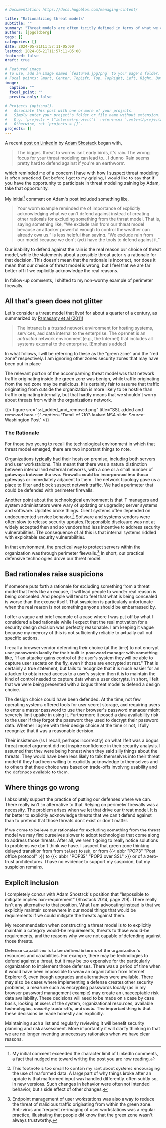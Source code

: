 ```yaml
---
# Documentation: https://docs.hugoblox.com/managing-content/

title: "Rationalizing threat models"
subtitle: ""
summary: "Threat models are often tacitly defined in terms of what we can or can't defend against. This practice should be made explicit instead of creating bogus rationales for excluding the threats we can't defend against."
authors: [jpgoldberg]
tags: []
categories: []
date: 2024-05-21T11:57:11-05:00
lastmod: 2024-05-21T11:57:11-05:00
featured: false
draft: true

# Featured image
# To use, add an image named `featured.jpg/png` to your page's folder.
# Focal points: Smart, Center, TopLeft, Top, TopRight, Left, Right, BottomLeft, Bottom, BottomRight.
image:
  caption: ""
  focal_point: ""
  preview_only: false

# Projects (optional).
#   Associate this post with one or more of your projects.
#   Simply enter your project's folder or file name without extension.
#   E.g. `projects = ["internal-project"]` references `content/project/deep-learning/index.md`.
#   Otherwise, set `projects = []`.
projects: []
---
```


A recent [post on LinkedIn](https://www.linkedin.com/posts/shostack_the-biggest-threat-to-worms-isnt-early-birds-activity-7198716827294720000-gFZs?utm_source=share&utm_medium=member_desktop)
by [Adam Shostack](https://shostack.org/about/adam)
began with,

> The biggest threat to worms isn't early birds, it's rain.
> The wrong focus for your threat modeling can lead to... I dunno.
> Rain seems pretty hard to defend against if you're an earthworm.

which reminded me of a concern I have with how I suspect threat modeling is often practiced.
But before I get to my griping, I would like to say that
if you have the opportunity to participate in threat modeling training by Adam,
take that opportunity.

My initial[^0] comment on Adam's post included something like,

> Your worm example reminded me of importance of explicitly acknowledging
> what we can't defend against instead of creating other rationals
> for excluding something from the threat model. That is, saying something like,
> “We exclude rain from our threat model because an attacker powerful enough to control the weather can already own us.”
> is less helpful than saying,
> “We exclude rain from our model because we don't (yet) have the tools to defend against it.”

Our inability to defend against the rain is the real reason our choice of threat model,
while the statements about a possible threat actor is a rationale for that decision.
This doesn't mean that the rationale is incorrect,
nor does it mean that our choice of threat model is wrong,
but I feel that we are far better off if we explicitly acknowledge the real reasons.

[^0]: My initial comment exceeded the character limit of LinkedIn comments,
a fact that nudged me toward writing the post you are now reading.

In follow-up comments, I shifted to my non-wormy example of perimeter firewalls.

## All that's green does not glitter

Let's consider a threat model that lived for about a quarter of a century,
as summarized by
[Ramasamy et al (2011)](https://www.usenix.org/legacy/event/hotice11/tech/full_papers/Ramasamy.pdf "Towards automated identification of security zone classification in enterprise networks")

> The intranet is a _trusted_ network environment for hosting systems, services, and data
> internal to the enterprise.
> The opennet is an _untrusted_ network environment (e.g., the Internet)
> that includes all systems external to the enterprise. [Emphasis added]

In what follows, I will be referring to these as the “green zone” and the ”red zone” respectively.
I am ignoring other zones security zones that may have been put in place.

The relevant portion of the accompanying threat model was that network traffic originating inside the green zone was benign,
while traffic originating from the red zone may be malicious.
It is certainly fair to assume that traffic originating from outside the organization is more likely to be hostile than traffic originating internally,
but that hardly means that we shouldn't worry about threats from within the organizations network.

{{< figure
  src="ssl_added_and_removed.png"
  title="SSL added and removed here :-)"
  caption="Detail of 2103 leaked NSA slide: Source: Washington Post" >}}

### The Rationale

For those two young to recall the technological environment in which that threat model emerged,
there are two important things to note.

Organizations typically had their hosts on premise,
including both servers and user workstations.
This meant that there was a natural distinction between internal and external networks,
with a one or a small number of gateways between the two.
Firewalls could be incorporated into those gateways or immediately adjacent to them.
The network topology gave us a place to filter and block suspect network traffic.
We had a perimeter that could be defended with perimeter firewalls.

Another point about the technological environment is that IT managers and system administrators
were wary of updating or upgrading server systems and software.
Updates broke things.
Client systems often depended on undocumented service behavior.[^822]
Software and systems vendors were often slow to release security updates.
Responsible disclosure was not at widely accepted then and so vendors had less incentive to address security vulnerabilities.
The consequence of all this is that internal systems riddled with exploitable security vulnerabilities.

[^822]: This footnote is too small to contain my rant about systems encouraging the use of malformed data.
A large part of why things broke after an update is that malformed input was handled differently,
often subtly so, in new versions.
Such changes in behavior were often not intended behavior,
but a side effect of other changes.

In that environment, the practical way to protect servers within the organization was through perimeter firewalls.[^14]
In short, our practical defensive technologies drove our threat model.

[^14]: Endpoint management of user workstations was also a way to reduce the threat of malicious traffic originating from within the green zone.
Anti-virus and frequent re-imaging of user workstations was a regular practice,
illustrating that people did know that the green zone wasn't always trustworthy.

## Bad rationales raise suspicions

If someone puts forth a rationale for excluding something from a threat model that feels like an excuse,
it will lead people to wonder real reason is being concealed.
And people will tend to feel that what is being concealed is worse than
the excuse itself.
That suspicion is particularly unfortunate when the real reason is not
something anyone should be embarrassed by.

I offer a vague and brief example of a case where I was put off by what I considered a bad rationale
while I expect that the real motivation for a security design decision was perfectly reasonable.
I am keeping it vague because my memory of this is not sufficiently reliable
to actually call out specific actions.

I recall a browser vendor defending their choice (at the time) to not encrypt
user passwords locally for their built-in password manager with something like,
“if an attacker gains control of the user's system they will be able to
capture user secrets on the fly, even if those are encrypted at rest."
That is certainly a true statement,
but fails to recognize that it is much easier for an attacker to obtain read access
to a user's system then it is to maintain the kind of control needed to capture data
when a user decrypts.
In short, I felt that we were being presented with a bogus threat model to defend a design choice.

The design choice could have been defended.
At the time, not few operating systems offered tools for user secret storage,
and requiring users to enter a master password to use their browser's password manager
might severely limit uptake in using it.
Furthermore it posed a data availability risk to the user if they forgot the password they
used to decrypt their password data.
Whether I agree with their design choice at the time or not,
I fully recognize that it was a reasonable decision.

Their insistence (as I recall, perhaps incorrectly)
on what I felt was a bogus threat model argument
did not inspire confidence in their security analysis.
I assumed that they were being honest when they said silly things
about the threats.
They would have been less likely to talk themselves into their
threat model if they had been willing to
explicitly acknowledge to themselves and to others
that there choice was based on trade-offs involving usability
and the defenses available to them.

## Where things go wrong

I absolutely support the practice of putting our defenses where we can.
There really isn't an alternative to that.
Relying on perimeter firewalls was a necessity.
The problem arises when we let that drive our threat model.
It is far better to explicitly acknowledge threats that we can't defend against
than to pretend that those threats don't exist or don't matter.

If we come to believe our rationales for excluding something from the threat model
we may find ourselves slower to adopt technologies that come along to address those threats.
After all, we aren't going to really notice solutions to problems we don't think we have.
I suspect that green zone thinking delayed transition from from `telnet` to `ssh`,
or from {{< abbr "POP3" "Post office protocol" >}} to
{{< abbr "POP3S" "POP3 over SSL" >}} or of a zero-trust architectures.
I have no evidence to support my suspicion, but my suspicion remains.

## Explicit inclusion

I completely concur with Adam Shostack's position that
“Impossible to mitigate implies non-requirement” (Shostack 2014, page 219).
There really isn't any alternative to that position.
What I am advocating instead is that we explicitly maintain somewhere in our model
things that would be requirements if we could mitigate the threats against them.

My recommendation when constructing a threat model is to
to explicitly maintain a category would-be requirements,
threats to those would-be requirements,
and the reasons why we are not capable of defending against those threats.

Defense capabilities is to be defined in terms of the organization's resources and capabilities.
For example, there may be technologies to defend against a threat,
but it may be too expensive for the particularly organization to implement those defenses.
There was a period of time when it would have been impossible to wean an organization from
Internet Explorer 6, even though upgrades and alternatives were available.
There may also be cases where implementing a defense creates other security problems,
a measure such as encrypting passwords locally (as in my browser password management example)
may create an unacceptable risk data availability.
These decisions will need to be made on a case by case basis,
looking at
users of the system,
organizational resources,
available technologies,
security trade-offs,
and costs.
The important thing is that these decisions be made honestly and explicitly.

Maintaining such a list and regularly reviewing
it will benefit security planning and risk assessment.
More importantly it will clarify thinking
in that we are no longer inventing unnecessary rationales when we have clear reasons.
